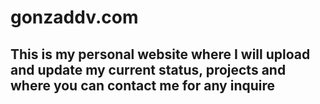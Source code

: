 # gonzaddv.com

## This is my personal website where I will upload and update my current status, projects and where you can contact me for any inquire
